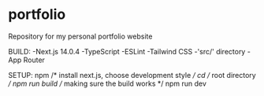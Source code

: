 # portfolio
Repository for my personal portfolio website

BUILD: 
-Next.js 14.0.4
-TypeScript
-ESLint
-Tailwind CSS
-'src/' directory
-App Router

SETUP:
npm /* install next.js, choose development style */
cd /* root directory */
npm run build /* making sure the build works */
npm run dev
